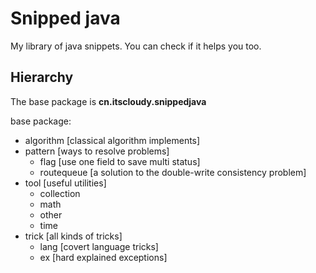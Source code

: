 # Snipped java

My library of java snippets. You can check if it helps you too.

## Hierarchy

The base package is **cn.itscloudy.snippedjava**

base package:
- algorithm [classical algorithm implements]
- pattern [ways to resolve problems]
    - flag [use one field to save multi status]
    - routequeue [a solution to the double-write consistency problem]
- tool [useful utilities]
    - collection
    - math
    - other
    - time
- trick [all kinds of tricks]
    - lang [covert language tricks]
    - ex [hard explained exceptions]